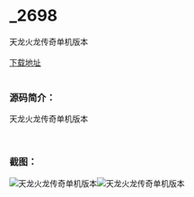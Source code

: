 # _2698
天龙火龙传奇单机版本
<br/></br>
[下载地址](https://www.uuid2.com/2698.html "下载地址")
<br/></br>
<h3>源码简介：</h3>
<p>天龙火龙传奇单机版本<p>
<p>&nbsp;<p>
<h3>截图：</h3>
<img src="https://www.uuid2.com/wp-content/uploads/img/202105/e8496ac467.jpg" alt="天龙火龙传奇单机版本"><img src="https://www.uuid2.com/wp-content/uploads/img/202105/081bcc5725.jpg" alt="天龙火龙传奇单机版本">
